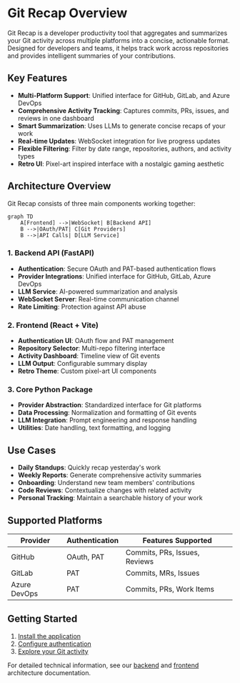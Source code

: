 
# Git Recap Overview

Git Recap is a developer productivity tool that aggregates and summarizes your Git activity across multiple platforms into a concise, actionable format. Designed for developers and teams, it helps track work across repositories and provides intelligent summaries of your contributions.

## Key Features

- **Multi-Platform Support**: Unified interface for GitHub, GitLab, and Azure DevOps
- **Comprehensive Activity Tracking**: Captures commits, PRs, issues, and reviews in one dashboard
- **Smart Summarization**: Uses LLMs to generate concise recaps of your work
- **Real-time Updates**: WebSocket integration for live progress updates
- **Flexible Filtering**: Filter by date range, repositories, authors, and activity types
- **Retro UI**: Pixel-art inspired interface with a nostalgic gaming aesthetic

## Architecture Overview

Git Recap consists of three main components working together:

```mermaid
graph TD
    A[Frontend] -->|WebSocket| B[Backend API]
    B -->|OAuth/PAT| C[Git Providers]
    B -->|API Calls| D[LLM Service]
```

### 1. Backend API (FastAPI)
- **Authentication**: Secure OAuth and PAT-based authentication flows
- **Provider Integrations**: Unified interface for GitHub, GitLab, Azure DevOps
- **LLM Service**: AI-powered summarization and analysis
- **WebSocket Server**: Real-time communication channel
- **Rate Limiting**: Protection against API abuse

### 2. Frontend (React + Vite)
- **Authentication UI**: OAuth flow and PAT management
- **Repository Selector**: Multi-repo filtering interface
- **Activity Dashboard**: Timeline view of Git events
- **LLM Output**: Configurable summary display
- **Retro Theme**: Custom pixel-art UI components

### 3. Core Python Package
- **Provider Abstraction**: Standardized interface for Git platforms
- **Data Processing**: Normalization and formatting of Git events
- **LLM Integration**: Prompt engineering and response handling
- **Utilities**: Date handling, text formatting, and logging

## Use Cases

- **Daily Standups**: Quickly recap yesterday's work
- **Weekly Reports**: Generate comprehensive activity summaries  
- **Onboarding**: Understand new team members' contributions
- **Code Reviews**: Contextualize changes with related activity
- **Personal Tracking**: Maintain a searchable history of your work

## Supported Platforms

| Provider       | Authentication | Features Supported |
|----------------|----------------|--------------------|
| GitHub         | OAuth, PAT     | Commits, PRs, Issues, Reviews |
| GitLab         | PAT            | Commits, MRs, Issues |
| Azure DevOps   | PAT            | Commits, PRs, Work Items |

## Getting Started

1. [Install the application](installation.md)
2. [Configure authentication](github-app.md)  
3. [Explore your Git activity](frontend.md)

For detailed technical information, see our [backend](backend.md) and [frontend](frontend.md) architecture documentation.